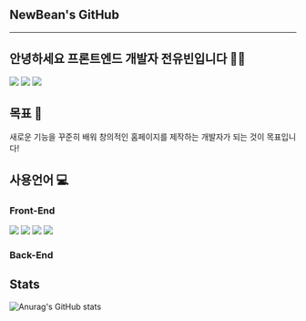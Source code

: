 ## NewBean's GitHub
---

## 안녕하세요 프론트엔드 개발자 전유빈입니다 🧑‍💻
<a href="https://newbean0312.github.io/portfolio/)" target="_blank"><img src="https://img.shields.io/badge/Portfolio_WebSite-784b08?style=flat&logo=microdotblog&logoColor=ffffff"/></a>
<a href="https://newbean-j.tistory.com/" target="_blank"><img src="https://img.shields.io/badge/Tistory_Blog-d64934?style=flat&logo=tistory&logoColor=ffffff"/></a>
<a href="#none" target="_blank"><img src="https://img.shields.io/badge/newbean0312@gmail.com-32a85c?style=flat&logo=Gmail&logoColor=ffffff"/></a>

## 목표 📃
새로운 기능을 꾸준히 배워 창의적인 홈페이지를 제작하는 개발자가 되는 것이 목표입니다!

## 사용언어 💻
### Front-End
<a><img src="https://img.shields.io/badge/Portfolio_WebSite-E34F26?style=flat&logo=html5&logoColor=ffffff"/></a>
<a><img src="https://img.shields.io/badge/Portfolio_WebSite-1572B6?style=flat&logo=css3&logoColor=ffffff"/></a>
<a><img src="https://img.shields.io/badge/Portfolio_WebSite-F7DF1E?style=flat&logo=javascript&logoColor=ffffff"/></a>
<a><img src="https://img.shields.io/badge/Portfolio_WebSite-61DAFB?style=flat&logo=react&logoColor=ffffff"/></a>

### Back-End

## Stats
![Anurag's GitHub stats](https://github-readme-stats.vercel.app/api?username=NewBean0312&show_icons=true&theme=radical)
